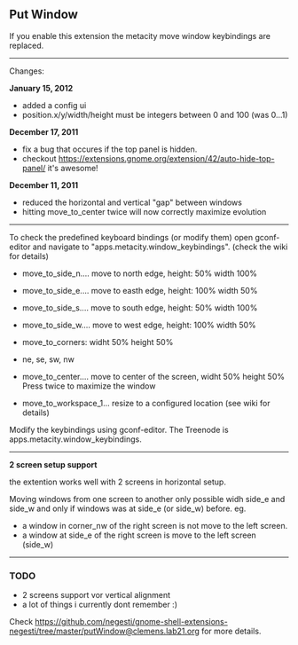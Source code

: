 ## Put Window


If you enable this extension the metacity move window keybindings are
replaced.

- - -

Changes:

__January 15, 2012__

 * added a config ui
 * position.x/y/width/height must be integers between 0 and 100 (was 0...1)

__December 17, 2011__

 * fix a bug that occures if the top panel is hidden.
  * checkout https://extensions.gnome.org/extension/42/auto-hide-top-panel/ it's awesome!

__December 11, 2011__

 * reduced the horizontal and vertical "gap" between windows
 * hitting move_to_center twice will now correctly maximize evolution

- - -

To check the predefined keyboard bindings (or modify them) open gconf-editor and
navigate to "apps.metacity.window_keybindings". (check the wiki for details)

* move_to_side_n.... move to north edge, height: 50% width 100%
* move_to_side_e.... move to easth edge, height: 100% width 50%
* move_to_side_s.... move to south edge, height: 50% width 100%
* move_to_side_w.... move to west  edge, height: 100% width 50%

* move_to_corners: widht 50% height 50%
* ne, se, sw, nw

* move_to_center.... move to center of the screen, widht 50% height 50%
                     Press twice to maximize the window

* move_to_workspace_1... resize to a configured location (see wiki for details)

Modify the keybindings using gconf-editor. The Treenode is
apps.metacity.window_keybindings.

- - -

**2 screen setup support**

  the extention works well with 2 screens in horizontal setup.

  Moving windows from one screen to another only possible widh side_e and side_w
  and only if windows was at side_e (or side_w) before. eg.

* a window in corner_nw of the right screen is not move to the left screen.
* a window at side_e of the right screen is move to the left screen (side_w)


- - -
### TODO

* 2 screens support vor vertical alignment
* a lot of things i currently dont remember :)


Check https://github.com/negesti/gnome-shell-extensions-negesti/tree/master/putWindow@clemens.lab21.org
for more details.
